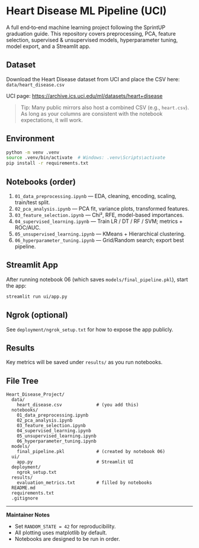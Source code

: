 # Heart Disease ML Pipeline (UCI)

A full end‑to‑end machine learning project following the SprintUP graduation guide.
This repository covers preprocessing, PCA, feature selection, supervised & unsupervised
models, hyperparameter tuning, model export, and a Streamlit app.

## Dataset
Download the Heart Disease dataset from UCI and place the CSV here:
`data/heart_disease.csv`

UCI page: https://archive.ics.uci.edu/ml/datasets/heart+disease

> Tip: Many public mirrors also host a combined CSV (e.g., `heart.csv`). As long as
> your columns are consistent with the notebook expectations, it will work.

## Environment
```bash
python -m venv .venv
source .venv/bin/activate  # Windows: .venv\Scripts\activate
pip install -r requirements.txt
```

## Notebooks (order)
1. `01_data_preprocessing.ipynb` — EDA, cleaning, encoding, scaling, train/test split.  
2. `02_pca_analysis.ipynb` — PCA fit, variance plots, transformed features.  
3. `03_feature_selection.ipynb` — Chi², RFE, model-based importances.  
4. `04_supervised_learning.ipynb` — Train LR / DT / RF / SVM; metrics + ROC/AUC.  
5. `05_unsupervised_learning.ipynb` — KMeans + Hierarchical clustering.  
6. `06_hyperparameter_tuning.ipynb` — Grid/Random search; export best pipeline.

## Streamlit App
After running notebook 06 (which saves `models/final_pipeline.pkl`), start the app:
```bash
streamlit run ui/app.py
```

## Ngrok (optional)
See `deployment/ngrok_setup.txt` for how to expose the app publicly.

## Results
Key metrics will be saved under `results/` as you run notebooks.

## File Tree
```
Heart_Disease_Project/
  data/
    heart_disease.csv             # (you add this)
  notebooks/
    01_data_preprocessing.ipynb
    02_pca_analysis.ipynb
    03_feature_selection.ipynb
    04_supervised_learning.ipynb
    05_unsupervised_learning.ipynb
    06_hyperparameter_tuning.ipynb
  models/
    final_pipeline.pkl            # (created by notebook 06)
  ui/
    app.py                        # Streamlit UI
  deployment/
    ngrok_setup.txt
  results/
    evaluation_metrics.txt        # filled by notebooks
  README.md
  requirements.txt
  .gitignore
```

---

**Maintainer Notes**
- Set `RANDOM_STATE = 42` for reproducibility.  
- All plotting uses matplotlib by default.  
- Notebooks are designed to be run in order.

